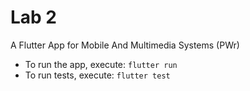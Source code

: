 # Lab 2

A Flutter App for Mobile And Multimedia Systems (PWr)

- To run the app, execute: `flutter run`
- To run tests, execute: `flutter test`